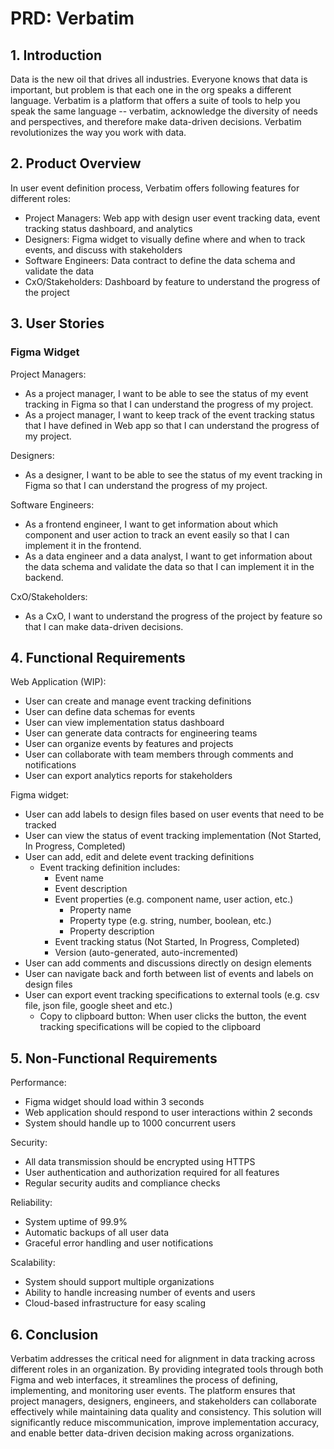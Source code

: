 # PRD: Verbatim

## 1. Introduction
Data is the new oil that drives all industries. Everyone knows that data is important, but problem is that each one in the org speaks a different language. Verbatim is a platform that offers a suite of tools to help you speak the same language -- verbatim, acknowledge the diversity of needs and perspectives, and therefore make data-driven decisions. Verbatim revolutionizes the way you work with data.

## 2. Product Overview
In user event definition process, Verbatim offers following features for different roles:
- Project Managers: Web app with design user event tracking data, event tracking status dashboard, and analytics
- Designers: Figma widget to visually define where and when to track events, and discuss with stakeholders
- Software Engineers: Data contract to define the data schema and validate the data
- CxO/Stakeholders: Dashboard by feature to understand the progress of the project

## 3. User Stories

### Figma Widget 
Project Managers:
- As a project manager, I want to be able to see the status of my event tracking in Figma so that I can understand the progress of my project.
- As a project manager, I want to keep track of the event tracking status that I have defined in Web app so that I can understand the progress of my project.

Designers:
- As a designer, I want to be able to see the status of my event tracking in Figma so that I can understand the progress of my project.

Software Engineers:
- As a frontend engineer, I want to get information about which component and user action to track an event easily so that I can implement it in the frontend.
- As a data engineer and a data analyst, I want to get information about the data schema and validate the data so that I can implement it in the backend.

CxO/Stakeholders:
- As a CxO, I want to understand the progress of the project by feature so that I can make data-driven decisions.


## 4. Functional Requirements
Web Application (WIP):
- User can create and manage event tracking definitions
- User can define data schemas for events
- User can view implementation status dashboard
- User can generate data contracts for engineering teams
- User can organize events by features and projects
- User can collaborate with team members through comments and notifications
- User can export analytics reports for stakeholders

Figma widget:
- User can add labels to design files based on user events that need to be tracked
- User can view the status of event tracking implementation (Not Started, In Progress, Completed)
- User can add, edit and delete event tracking definitions
    - Event tracking definition includes:
        - Event name
        - Event description
        - Event properties (e.g. component name, user action, etc.)
            - Property name
            - Property type (e.g. string, number, boolean, etc.)
            - Property description
        - Event tracking status (Not Started, In Progress, Completed)
        - Version (auto-generated, auto-incremented)
- User can add comments and discussions directly on design elements
- User can navigate back and forth between list of events and labels on design files
- User can export event tracking specifications to external tools (e.g. csv file, json file, google sheet and etc.)
    - Copy to clipboard button: When user clicks the button, the event tracking specifications will be copied to the clipboard

## 5. Non-Functional Requirements
Performance:
- Figma widget should load within 3 seconds
- Web application should respond to user interactions within 2 seconds
- System should handle up to 1000 concurrent users

Security:
- All data transmission should be encrypted using HTTPS
- User authentication and authorization required for all features
- Regular security audits and compliance checks

Reliability:
- System uptime of 99.9%
- Automatic backups of all user data
- Graceful error handling and user notifications

Scalability:
- System should support multiple organizations
- Ability to handle increasing number of events and users
- Cloud-based infrastructure for easy scaling

## 6. Conclusion
Verbatim addresses the critical need for alignment in data tracking across different roles in an organization. By providing integrated tools through both Figma and web interfaces, it streamlines the process of defining, implementing, and monitoring user events. The platform ensures that project managers, designers, engineers, and stakeholders can collaborate effectively while maintaining data quality and consistency. This solution will significantly reduce miscommunication, improve implementation accuracy, and enable better data-driven decision making across organizations.
